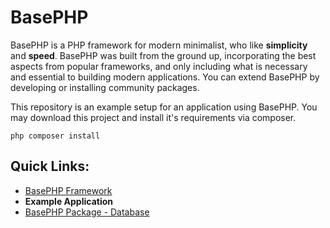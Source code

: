 # BasePHP
BasePHP is a PHP framework for modern minimalist, who like **simplicity** and **speed**. BasePHP was built from the ground up, incorporating the best aspects from popular frameworks, and only including what is necessary and essential to building modern applications. You can extend BasePHP by developing or installing community packages.

This repository is an example setup for an application using BasePHP. You may download this project and install it's requirements via composer.

```
php composer install
```

## Quick Links:
* [BasePHP Framework](https://github.com/basephp/framework)
* **Example Application**
* [BasePHP Package - Database](https://github.com/basephp/database)
